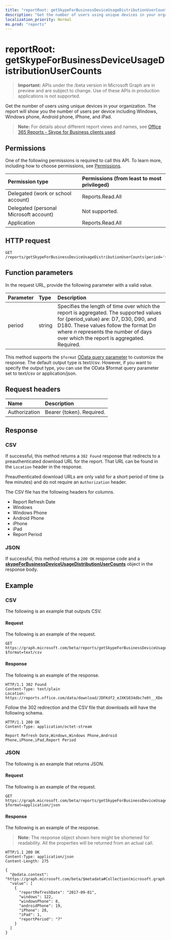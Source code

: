 ```yaml
---
title: "reportRoot: getSkypeForBusinessDeviceUsageDistributionUserCounts"
description: "Get the number of users using unique devices in your organization. The report will show you the number of users per device including Windows, Windows phone, Android phone, iPhone, and iPad."
localization_priority: Normal
ms.prod: "reports"
---
```


# reportRoot: getSkypeForBusinessDeviceUsageDistributionUserCounts

> **Important:** APIs under the /beta version in Microsoft Graph are in preview and are subject to change. Use of these APIs in production applications is not supported.

Get the number of users using unique devices in your organization. The report will show you the number of users per device including Windows, Windows phone, Android phone, iPhone, and iPad.

> **Note:** For details about different report views and names, see [Office 365 Reports - Skype for Business clients used](https://support.office.com/client/Skype-for-Business-clients-used-b9019c36-034f-40c7-acb0-c2a0400b03c3).

## Permissions

One of the following permissions is required to call this API. To learn more, including how to choose permissions, see [Permissions](/graph/permissions-reference).

| Permission type                        | Permissions (from least to most privileged) |
| :------------------------------------- | :--------------------------------------- |
| Delegated (work or school account)     | Reports.Read.All                         |
| Delegated (personal Microsoft account) | Not supported.                           |
| Application                            | Reports.Read.All                         |

## HTTP request

<!-- { "blockType": "ignored" } --> 

```http
GET /reports/getSkypeForBusinessDeviceUsageDistributionUserCounts(period='{period_value}')
```

## Function parameters

In the request URL, provide the following parameter with a valid value.

| Parameter | Type   | Description                              |
| :-------- | :----- | :--------------------------------------- |
| period    | string | Specifies the length of time over which the report is aggregated. The supported values for {period_value} are: D7, D30, D90, and D180. These values follow the format D*n* where *n* represents the number of days over which the report is aggregated. Required. |

This method supports the `$format` [OData query parameter](/graph/query-parameters) to customize the response. The default output type is text/csv. However, if you want to specify the output type, you can use the OData $format query parameter set to text/csv or application/json.

## Request headers

| Name          | Description               |
| :------------ | :------------------------ |
| Authorization | Bearer {token}. Required. |

## Response

### CSV

If successful, this method returns a `302 Found` response that redirects to a preauthenticated download URL for the report. That URL can be found in the `Location` header in the response.

Preauthenticated download URLs are only valid for a short period of time (a few minutes) and do not require an `Authorization` header.

The CSV file has the following headers for columns.

- Report Refresh Date
- Windows
- Windows Phone
- Android Phone
- iPhone
- iPad
- Report Period

### JSON

If successful, this method returns a `200 OK` response code and a **[skypeForBusinessDeviceUsageDistributionUserCounts](../resources/skypeforbusinessdeviceusagedistributionusercounts.md)** object in the response body.

## Example

### CSV

The following is an example that outputs CSV.

#### Request

The following is an example of the request.

<!-- {
  "blockType": "request",
  "name": "reportroot_getskypeforbusinessdeviceusagedistributionusercounts_csv"
}-->

```http
GET https://graph.microsoft.com/beta/reports/getSkypeForBusinessDeviceUsageDistributionUserCounts(period='D7')?$format=text/csv
```

#### Response

The following is an example of the response.

<!-- { "blockType": "ignored" } --> 

```http
HTTP/1.1 302 Found
Content-Type: text/plain
Location: https://reports.office.com/data/download/JDFKdf2_eJXKS034dbc7e0t__XDe
```

Follow the 302 redirection and the CSV file that downloads will have the following schema.

<!-- {
  "blockType": "response",
  "truncated": true,
  "@odata.type": "stream"
} -->

```http
HTTP/1.1 200 OK
Content-Type: application/octet-stream

Report Refresh Date,Windows,Windows Phone,Android Phone,iPhone,iPad,Report Period
```

### JSON

The following is an example that returns JSON.

#### Request

The following is an example of the request.

<!-- {
  "blockType": "request",
  "name": "reportroot_getskypeforbusinessdeviceusagedistributionusercounts_json"
}-->

```http
GET https://graph.microsoft.com/beta/reports/getSkypeForBusinessDeviceUsageDistributionUserCounts(period='D7')?$format=application/json
```

#### Response

The following is an example of the response.

> **Note:** The response object shown here might be shortened for readability. All the properties will be returned from an actual call.

<!-- {
  "blockType": "response",
  "truncated": true,
  "@odata.type": "microsoft.graph.skypeForBusinessDeviceUsageDistributionUserCounts"
} -->

```http
HTTP/1.1 200 OK
Content-Type: application/json
Content-Length: 275

{
  "@odata.context": "https://graph.microsoft.com/beta/$metadata#Collection(microsoft.graph.skypeForBusinessDeviceUsageDistributionUserCounts)", 
  "value": [
    {
      "reportRefreshDate": "2017-09-01", 
      "windows": 122, 
      "windowsPhone": 8, 
      "androidPhone": 19, 
      "iPhone": 28, 
      "iPad": 1, 
      "reportPeriod": "7"
    }
  ]
}
```
